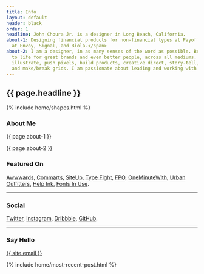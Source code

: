```yaml
---
title: Info
layout: default
header: black
order: 1
headline: John Choura Jr. is a designer in Long Beach, California.
about-1: Designing financial products for non-financial types at Payoff. <span class="decoration-line-through">Previously
  at Envoy, Signal, and Biola.</span>
about-2: I am a designer, in as many senses of the word as possible. Bringing ideas
  to life for great brands and even better people, across all mediums. I write code,
  illustrate, push pixels, build products, creative direct, story-tell, shape brands,
  and make/break grids. I am passionate about leading and working with teams.
---
```


<section class="page-header fill-black">
  <div class="page-header--upper wrapper">
    <div class="xs-block gutters">
      <div class="col md-col-8 md-offset-4 lg-col-7 lg-offset-5">
        <h1 id="site-header" class="display text-white">{{ page.headline }}</h1>
      </div>
    </div>
  </div>
  {% include home/shapes.html %}
</section>
<section class="post-body md-pt6">
  <div class="post-content xs-pt6 xs-mt6">
    <div class="wrapper md-pt6 md-mt6">
      <div class="gutters xl-pt6">
        <div class="col col-md-4 lg-col-5">
          <div class="about-shape -shape--sheet-3">
            <img class="about-me" src="{{ "/img/me.jpg" | prepend: site.baseurl }}" alt="" />
          </div>
        </div>
        <div class="col md-col-8 lg-col-7 ">
          <h3 class="md-mt2 md-pr3">About Me</h3>
          <p class="text-1">{{ page.about-1 }}</p>
          <p>{{ page.about-2 }}</p>
        </div>
      </div>
    </div>
  </div>
  <div class="post-content">
    <div class="wrapper md-pt6 md-mt6">
      <div class="gutters">
        <div class="col col-md-4 lg-col-4">
          <div class="about-featured">
            <h3 class="md-mt2 md-pr6">Featured On</h3>
            <p class="text-2"><a href="http://www.awwwards.com/sites/grand-food-beverage">Awwwards</a>, <a href="http://www.commarts.com/webpicks/grand-food-beverage">Commarts</a>, <a href="http://www.site.uplabs.com/posts/john-choura-jr-home">SiteUp</a>, <a href="http://thetypefight.com/details/john-choura-vs.-simon-sok">Type Fight</a>, <a href="http://www.underconsideration.com/fpo/archives/2013/07/biola-academic-planner.php">FPO</a>, <a href="">OneMinuteWith</a>, <a href="http://www.urbanoutfitters.com/urban/catalog/productdetail.jsp?id=24772220&color=060&itemdescription=true&navAction=jump&search=true&isProduct=true&parentid=A_FURN_WALL">Urban Outfitters</a>, <a href="http://helpink.org/search?q=John+Choura">Help Ink</a>, <a href="http://fontsinuse.com/uses/2882/change-the-things-i-can">Fonts In Use</a>.</p>
            <hr class="xs-border xs-my6">
            <h3 class="md-mt2 md-pr6">Social</h3>
            <p class="text-2"><a href="http://twitter.com/johnchourajr">Twitter</a>, <a href="http://instagram.com/johnchoura">Instagram</a>, <a href="http://dribbble.com/johnchourajr">Dribbble</a>, <a href="http://github.com/johnchourajr">GitHub</a>.</p>
            <hr class="xs-border xs-my6">
            <h3 class="md-mt2 md-pr6">Say Hello</h3>
            <p class="text-2"><a href="mailto:{{ site.email }}">{{ site.email }}</a></p>
          </div>
        </div>
        <div class="col xs-col-12 lg-col-7 lg-offset-1">
          <div class="about-shape -shape--sheet-1">
            <img class="about-beach" src="{{ "/img/beach.jpg" | prepend: site.baseurl }}" alt="" />
          </div>
        </div>
      </div>
    </div>
  </div>
  {% include home/most-recent-post.html %}
</section>
